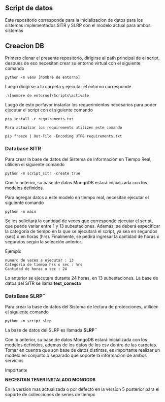 
## Script de datos

Este repositorio corresponde para la inicializacion de datos para los sistemas implementados
SITR y SLRP con el modelo actual para ambos sistemas

## Creacion DB

Primero clonar el presente repositorio, dirigirse al path principal de el script, despues de eso necesitan 
crear su entorno virtual con el siguiente comando

```
python -m venv [nombre de entorno]
```

Luego dirigirse a la carpeta y ejecutar el entorno corresponde 

```
.\[nombre de entorno]\Scripts\activate 

```

Luego de esto porfavor instarlar los requerimientos necesarios para poder ejecutar el script con el siguiente comando

```
pip install -r requirements.txt

Para actualzar los requirements utilizen este comando

pip freeze | Out-File -Encoding UTF8 requirements.txt
```

### Database SITR

Para crear la base de datos del Sistema de Información en Tiempo Real, utilicen el siguiente comando

```
python -m script_sitr -create true
```
Con lo anterior, su base de datos MongoDB estará inicializada con los modelos definidos.

Para agregar datos a este modelo en tiempo real, necesitan ejecutar el siguiente comando
```
python -m main 
```
Se les solicitará la cantidad de veces que corresponde ejecutar el script, que puede variar entre 1 y 13 subestaciones. Además, se deberá especificar la categoría de tiempo en la que se ejecutará el script, ya sea en segundos (sec) o en horas (hrs). Finalmente, se pedirá ingresar la cantidad de horas o segundos según la selección anterior.

Ejemplo 
```
numero de veces a ejecutar : 13
Categoria de tiempo hrs o sec : hrs
Cantidad de horas o sec : 24
```
Lo anterior se ejecutara durante 24 horas, en 13 subestaciones. La base de datos del SITR se llama **test_conecta**


### DataBase SLRP¨

Para crear la base de datos del Sistema de lectura de protecciones, utilicen el siguiente comando

```
python -m script_slrp
```
La base de datos del SLRP es llamada **SLRP¨**

Con lo anterior, su base de datos MongoDB estará inicializada con los modelos definidos, ademas de los datos de los csv dentro de las carpetas.
Tomar en cuentra que son base de datos distintas, es importante realizar un modelo en conjunto o separado que soporte la informacion de ambos servicios

Importante

**NECESITAN TENER INSTALADO MONGODB** 

En la version mas actualizada o por defecto en la version 5 posterior para el soporte de collecciones de series de tiempo